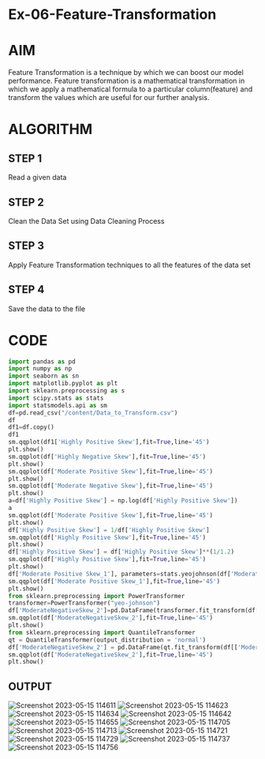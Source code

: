 # Ex-06-Feature-Transformation
# AIM
Feature Transformation is a technique by which we can boost our model performance. Feature transformation is a mathematical transformation in which we apply a mathematical formula to a particular column(feature) and transform the values which are useful for our further analysis.
# ALGORITHM
## STEP 1
Read a given data
## STEP 2
Clean the Data Set using Data Cleaning Process
## STEP 3
Apply Feature Transformation techniques to all the features of the data set
## STEP 4
Save the data to the file
# CODE
```python
import pandas as pd
import numpy as np
import seaborn as sn
import matplotlib.pyplot as plt
import sklearn.preprocessing as s
import scipy.stats as stats
import statsmodels.api as sm
df=pd.read_csv("/content/Data_to_Transform.csv")
df
df1=df.copy()
df1
sm.qqplot(df1['Highly Positive Skew'],fit=True,line='45')
plt.show()
sm.qqplot(df['Highly Negative Skew'],fit=True,line='45')
plt.show()
sm.qqplot(df['Moderate Positive Skew'],fit=True,line='45')
plt.show()
sm.qqplot(df['Moderate Negative Skew'],fit=True,line='45')
plt.show()
a=df['Highly Positive Skew'] = np.log(df['Highly Positive Skew'])
a
sm.qqplot(df['Moderate Positive Skew'],fit=True,line='45')
plt.show()
df['Highly Positive Skew'] = 1/df['Highly Positive Skew']
sm.qqplot(df['Highly Positive Skew'],fit=True,line='45')
plt.show()
df['Highly Positive Skew'] = df['Highly Positive Skew']**(1/1.2)
sm.qqplot(df['Highly Positive Skew'],fit=True,line='45')
plt.show()
df['Moderate Positive Skew_1'], parameters=stats.yeojohnson(df['Moderate Positive Skew'])
sm.qqplot(df['Moderate Positive Skew_1'],fit=True,line='45')
plt.show()
from sklearn.preprocessing import PowerTransformer
transformer=PowerTransformer("yeo-johnson")
df['ModerateNegativeSkew_2']=pd.DataFrame(transformer.fit_transform(df[['Moderate Negative Skew']]))
sm.qqplot(df['ModerateNegativeSkew_2'],fit=True,line='45')
plt.show()
from sklearn.preprocessing import QuantileTransformer
qt = QuantileTransformer(output_distribution = 'normal')
df['ModerateNegativeSkew_2'] = pd.DataFrame(qt.fit_transform(df[['Moderate Negative Skew']]))
sm.qqplot(df['ModerateNegativeSkew_2'],fit=True,line='45')
plt.show()
```
## OUTPUT
![Screenshot 2023-05-15 114611](https://github.com/BaskaranV15/Ex-06-Feature-Transformation/assets/118703522/6b40fe2b-df4c-4c8d-a4eb-ac15073aa87c)
![Screenshot 2023-05-15 114623](https://github.com/BaskaranV15/Ex-06-Feature-Transformation/assets/118703522/fa1e8147-fa3b-40e4-b344-7ecccb1d755c)
![Screenshot 2023-05-15 114634](https://github.com/BaskaranV15/Ex-06-Feature-Transformation/assets/118703522/aae66c1e-0b09-4453-9c82-d37d10ce39f9)
![Screenshot 2023-05-15 114642](https://github.com/BaskaranV15/Ex-06-Feature-Transformation/assets/118703522/4703d29e-1b96-4af8-b9ae-ae0960353018)
![Screenshot 2023-05-15 114655](https://github.com/BaskaranV15/Ex-06-Feature-Transformation/assets/118703522/27217e62-62ac-49a2-9182-76aacf3f265c)
![Screenshot 2023-05-15 114705](https://github.com/BaskaranV15/Ex-06-Feature-Transformation/assets/118703522/4963a43b-50e2-4445-bde9-f5f791857fbf)
![Screenshot 2023-05-15 114713](https://github.com/BaskaranV15/Ex-06-Feature-Transformation/assets/118703522/657369fe-6f41-4e4b-bd09-c47073c6e442)
![Screenshot 2023-05-15 114721](https://github.com/BaskaranV15/Ex-06-Feature-Transformation/assets/118703522/4f4e6050-4e46-4e71-b3bd-52de8c1d3143)
![Screenshot 2023-05-15 114729](https://github.com/BaskaranV15/Ex-06-Feature-Transformation/assets/118703522/178ea12d-a116-48ec-abe2-64b713ea6afd)
![Screenshot 2023-05-15 114737](https://github.com/BaskaranV15/Ex-06-Feature-Transformation/assets/118703522/837af8f8-4abd-4d9e-a531-0cd3657d65f5)
![Screenshot 2023-05-15 114756](https://github.com/BaskaranV15/Ex-06-Feature-Transformation/assets/118703522/c649b121-fd02-40d7-bda7-45e72cb6d2f1)


